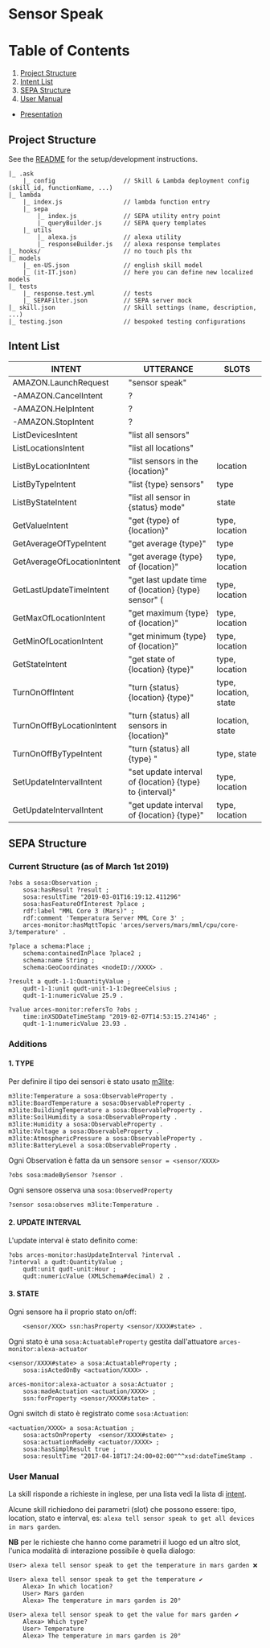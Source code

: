 # Sensor Speak


# Table of Contents
1. [Project Structure](#project-structure)
2. [Intent List](#intent-list)
3. [SEPA Structure](#sepa-structure)
4. [User Manual](#user-manual)

- [Presentation](https://docs.google.com/presentation/d/1z1K3b1ayt4vse97CCCZw-YXvw6vxNNqit3ZHSa7MjD0/edit#slide=id.g4f1755e562_4_30)

## Project Structure

See the [README](../README.md) for the setup/development instructions.

```
|_ .ask
    |_ config                   // Skill & Lambda deployment config (skill_id, functionName, ...)
|_ lambda
    |_ index.js                 // lambda function entry
    |_ sepa
        |_ index.js             // SEPA utility entry point
        |_ queryBuilder.js      // SEPA query templates
    |_ utils
        |_ alexa.js             // alexa utility
        |_ responseBuilder.js   // alexa response templates
|_ hooks/                       // no touch pls thx
|_ models
    |_ en-US.json               // english skill model
    |_ (it-IT.json)             // here you can define new localized models
|_ tests
    |_ response.test.yml        // tests
    |_ SEPAFilter.json          // SEPA server mock
|_ skill.json                   // Skill settings (name, description, ...)
|_ testing.json                 // bespoked testing configurations
```


## Intent List

|INTENT|UTTERANCE|SLOTS|
| ---- | ---- |----|
|AMAZON.LaunchRequest|"sensor speak"||
|-AMAZON.CancelIntent|?||
|-AMAZON.HelpIntent|?||
|-AMAZON.StopIntent|?||
|ListDevicesIntent|"list all sensors"||
|ListLocationsIntent|"list all locations"||
|ListByLocationIntent|"list sensors in the {location}"|location|
|ListByTypeIntent|"list {type} sensors"|type|
|ListByStateIntent|"list all sensor in {status} mode"|state|
|GetValueIntent|"get {type} of {location}"|type, location|
|GetAverageOfTypeIntent|"get average {type}"|type|
|GetAverageOfLocationIntent|"get average {type} of {location}"|type, location|
|GetLastUpdateTimeIntent|"get last update time of {location} {type} sensor"  (|type, location|
|GetMaxOfLocationIntent| "get maximum {type} of {location}"|type, location|
|GetMinOfLocationIntent| "get minimum {type} of {location}"|type, location|
|GetStateIntent|"get state of {location} {type}"|type, location|
|TurnOnOffIntent|"turn {status} {location} {type}"|type, location, state|
|TurnOnOffByLocationIntent|"turn {status} all sensors in {location}"|location, state|
|TurnOnOffByTypeIntent|"turn {status} all {type} "|type, state|
|SetUpdateIntervalIntent|"set update interval of {location} {type} to {interval}"|type, location|
|GetUpdateIntervalIntent|"get update interval of {location} {type}"|type, location|

## SEPA Structure
### Current Structure (as of March 1st 2019)
```sparql
?obs a sosa:Observation ;
    sosa:hasResult ?result ;
    sosa:resultTime "2019-03-01T16:19:12.411296"
    sosa:hasFeatureOfInterest ?place ;
    rdf:label "MML Core 3 (Mars)" ;
    rdf:comment 'Temperatura Server MML Core 3' ;
    arces-monitor:hasMqttTopic 'arces/servers/mars/mml/cpu/core-3/temperature' .

?place a schema:Place ;
    schema:containedInPlace ?place2 ;
    schema:name String ;
    schema:GeoCoordinates <nodeID://XXXX> .

?result a qudt-1-1:QuantityValue ;
    qudt-1-1:unit qudt-unit-1-1:DegreeCelsius ;
    qudt-1-1:numericValue 25.9 .

?value arces-monitor:refersTo ?obs ;
    time:inXSDDateTimeStamp	"2019-02-07T14:53:15.274146" ;
    qudt-1-1:numericValue 23.93 .
```

### Additions

#### 1. TYPE
Per definire il tipo dei sensori è stato usato [m3lite](https://github.com/fiesta-iot/ontology/blob/master/m3-lite.owl):

```sparql
m3lite:Temperature a sosa:ObservableProperty .
m3lite:BoardTemperature a sosa:ObservableProperty .
m3lite:BuildingTemperature a sosa:ObservableProperty .
m3lite:SoilHumidity a sosa:ObservableProperty .
m3lite:Humidity a sosa:ObservableProperty .
m3lite:Voltage a sosa:ObservableProperty .
m3lite:AtmosphericPressure a sosa:ObservableProperty .
m3lite:BatteryLevel a sosa:ObservableProperty .
```

Ogni Observation è fatta da un sensore `sensor = <sensor/XXXX>`

```sparql
?obs sosa:madeBySensor ?sensor .
```

Ogni sensore osserva una `sosa:ObservedProperty`

```sparql
?sensor sosa:observes m3lite:Temperature .
```


#### 2. UPDATE INTERVAL
L'update interval è stato definito come:

```sparql
?obs arces-monitor:hasUpdateInterval ?interval .
?interval a qudt:QuantityValue ;
    qudt:unit qudt-unit:Hour ;
    qudt:numericValue (XMLSchema#decimal) 2 .
```


#### 3. STATE

Ogni sensore ha il proprio stato on/off:

```sparql
    <sensor/XXX> ssn:hasProperty <sensor/XXXX#state> . 
```

Ogni stato è una `sosa:ActuatableProperty` gestita dall'attuatore `arces-monitor:alexa-actuator`

```sparql
<sensor/XXXX#state> a sosa:ActuatableProperty ;
    sosa:isActedOnBy <actuation/XXXX> .

arces-monitor:alexa-actuator a sosa:Actuator ;
    sosa:madeActuation <actuation/XXXX> ;
    ssn:forProperty <sensor/XXXX#state> .
```

Ogni switch di stato è registrato come `sosa:Actuation`:

```sparql
<actuation/XXXX> a sosa:Actuation ;
    sosa:actsOnProperty  <sensor/XXXX#state> ;
    sosa:actuationMadeBy <actuator/XXXX> ; 
    sosa:hasSimplResult true ;
    sosa:resultTime "2017-04-18T17:24:00+02:00"^^xsd:dateTimeStamp .
```

### User Manual
La skill risponde a richieste in inglese, per una lista vedi la lista di [intent](#intent-list).

Alcune skill richiedono dei parametri (slot) che possono essere: tipo, location, stato e interval, es: `alexa tell sensor speak to get all devices in mars garden`.

**NB** per le richieste che hanno come parametri il luogo ed un altro slot, l'unica modalità di interazione possibile è quella dialogo:

```
User> alexa tell sensor speak to get the temperature in mars garden ❌

User> alexa tell sensor speak to get the temperature ✔️
    Alexa> In which location?
    User> Mars garden
    Alexa> The temperature in mars garden is 20°

User> alexa tell sensor speak to get the value for mars garden ✔️
    Alexa> Which type?
    User> Temperature
    Alexa> The temperature in mars garden is 20°
```
